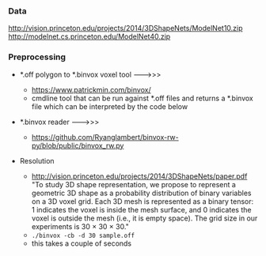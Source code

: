 ### Data 
http://vision.princeton.edu/projects/2014/3DShapeNets/ModelNet10.zip
http://modelnet.cs.princeton.edu/ModelNet40.zip

### Preprocessing
- *.off polygon to *.binvox voxel tool --->>> 
    - https://www.patrickmin.com/binvox/
    - cmdline tool that can be run against *.off files and returns a *.binvox file which can be interpreted by the code below
- *.binvox reader --->>>
    - https://github.com/Ryanglambert/binvox-rw-py/blob/public/binvox_rw.py

- Resolution
    - http://vision.princeton.edu/projects/2014/3DShapeNets/paper.pdf
"To study 3D shape representation, we propose to represent
a geometric 3D shape as a probability distribution of
binary variables on a 3D voxel grid. Each 3D mesh is represented
as a binary tensor: 1 indicates the voxel is inside the
mesh surface, and 0 indicates the voxel is outside the mesh
(i.e., it is empty space). The grid size in our experiments is
30 × 30 × 30."
    - `./binvox -cb -d 30 sample.off`
    - this takes a couple of seconds
